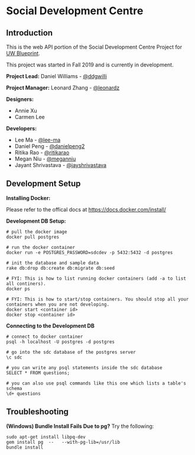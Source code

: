 # Social Development Centre

## Introduction

This is the web API portion of the Social Development Centre Project for [UW Blueprint](https://https://uwblueprint.org/).

This project was started in Fall 2019 and is currently in development.

**Project Lead:** Daniel Williams - [@ddgwilli](https://github.com/ddgwilli)

**Project Manager:** Leonard Zhang - [@leonardz](https://github.com/leonardz)

**Designers:** 
* Annie Xu
* Carmen Lee

**Developers:** 
* Lee Ma - [@lee-ma](https://github.com/lee-ma)
* Daniel Peng - [@danielpeng2](https://github.com/danielpeng2)
* Ritika Rao - [@ritikarao](https://github.com/ritikarao)
* Megan Niu - [@meganniu](https://github.com/meganniu)
* Jayant Shrivastava - [@jayshrivastava](https://github.com/jayshrivastava)

## Development Setup

**Installing Docker:** 

Please refer to the offical docs at https://docs.docker.com/install/

**Development DB Setup:** 
```
# pull the docker image
docker pull postgres

# run the docker container
docker run -e POSTGRES_PASSWORD=sdcdev -p 5432:5432 -d postgres

# init the database and sample data
rake db:drop db:create db:migrate db:seed

# FYI: This is how to list running docker containers (add -a to list all continers).
docker ps

# FYI: This is how to start/stop containers. You should stop all your containers when you are not developing.
docker start <container id>
docker stop <container id>

```

**Connecting to the Development DB** 
```
# connect to docker container
psql -h localhost -U postgres -d postgres

# go into the sdc database of the postgres server
\c sdc

# you can write any psql statements inside the sdc database 
SELECT * FROM questions;

# you can also use psql commands like this one which lists a table's schema
\d+ questions
```

## Troubleshooting
**(Windows) Bundle Install Fails Due to pg?**
Try the following:
```
sudo apt-get install libpq-dev
gem install pg  --   --with-pg-lib=/usr/lib
bundle install
```
